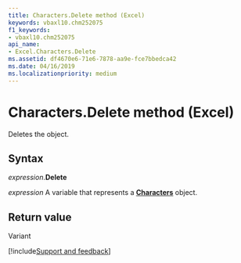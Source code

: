 ```yaml
---
title: Characters.Delete method (Excel)
keywords: vbaxl10.chm252075
f1_keywords:
- vbaxl10.chm252075
api_name:
- Excel.Characters.Delete
ms.assetid: df4670e6-71e6-7878-aa9e-fce7bbedca42
ms.date: 04/16/2019
ms.localizationpriority: medium
---
```



# Characters.Delete method (Excel)

Deletes the object.


## Syntax

_expression_.**Delete**

_expression_ A variable that represents a **[Characters](Excel.Characters.md)** object.


## Return value

Variant




[!include[Support and feedback](~/includes/feedback-boilerplate.md)]